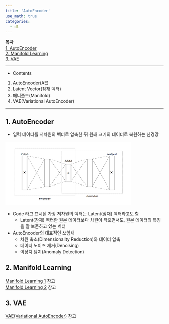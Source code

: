 ```yaml
---
title: 'AutoEncoder'
use_math: true
categories:
  - dl
---
```


**목차**  
[1. AutoEncoder](#1-autoencoder)  
[2. Manifold Learning](#2-manifold-learning)  
[3. VAE](#3-vae)  




---
* Contents
1. AutoEncoder(AE)
2. Latent Vector(잠재 벡터)
3. 매니폴드(Manifold)
4. VAE(Variational AutoEncoder)


---

## 1. AutoEncoder
* 입력 데이터를 저차원의 벡터로 압축한 뒤 원래 크기의 데이터로 복원하는 신경망
<img src="https://github.com/choidb/choidb.github.io/blob/master/_posts/images3/2022-06-28-17-50-08.png?raw=true" width="400" height="200"/>

* Code 라고 표시된 가장 저차원의 벡터는 Latent(잠재) 벡터라고도 함
  * Latent(잠재) 벡터란 원본 데이터보다 차원이 작으면서도, 원본 데이터의 특징을 잘 보존하고 있는 벡터
* AutoEncoder의 대표적인 쓰임새
  * 차원 축소(Dimensionality Reduction)와 데이터 압축
  * 데이터 노이즈 제거(Denoising)
  * 이상치 탐지(Anomaly Detection)

## 2. Manifold Learning
[Manifold Learning 1](https://roytravel.tistory.com/105) 참고  
[Manifold Learning 2](https://deepinsight.tistory.com/124) 참고

## 3. VAE
[VAE(Variational AutoEncoder)](https://deepinsight.tistory.com/127) 참고
